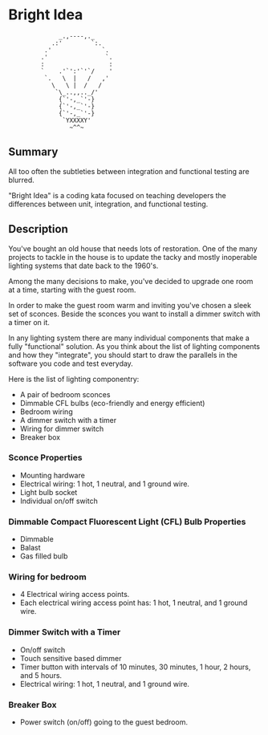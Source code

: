 # Bright Idea #

                  _.,----,._
                .:'        `:.
              .'              `.
             .'                `.
             :                  :
             `    .'`':'`'`/    '
              `.   \  |   /   ,'
                \   \ |  /   /
                 `\_..,,.._/'
                  {`'-,_`'-}
                  {`'-,_`'-}
                  {`'-,_`'-}
                   `YXXXXY'
                     ~^^~

## Summary ##

All too often the subtleties between integration and functional testing
are blurred.

"Bright Idea" is a coding kata focused on teaching developers
the differences between unit, integration, and functional testing.

## Description ##

You've bought an old house that needs lots of restoration. One of the many
projects to tackle in the house is to update the tacky and mostly inoperable
lighting systems that date back to the 1960's.

Among the many decisions to make, you've decided to upgrade one room at a time, starting with
the guest room.

In order to make the guest room warm and inviting you've chosen a sleek set of
sconces. Beside the sconces you want to install a dimmer switch with a timer on it.

In any lighting system there are many individual components that make a fully "functional" solution.
As you think about the list of lighting components and how they "integrate", you should
start to draw the parallels in the software you code and test everyday.

Here is the list of lighting componentry:

* A pair of bedroom sconces
* Dimmable CFL bulbs (eco-friendly and energy efficient)
* Bedroom wiring
* A dimmer switch with a timer
* Wiring for dimmer switch
* Breaker box

### Sconce Properties ###

* Mounting hardware
* Electrical wiring: 1 hot, 1 neutral, and 1 ground wire.
* Light bulb socket
* Individual on/off switch

### Dimmable Compact Fluorescent Light (CFL) Bulb Properties ###

* Dimmable
* Balast
* Gas filled bulb

### Wiring for bedroom ###

* 4 Electrical wiring access points.
* Each electrical wiring access point has: 1 hot, 1 neutral, and 1 ground wire.

### Dimmer Switch with a Timer ###

* On/off switch
* Touch sensitive based dimmer
* Timer button with intervals of 10 minutes, 30 minutes, 1 hour, 2 hours, and 5 hours.
* Electrical wiring: 1 hot, 1 neutral, and 1 ground wire.

### Breaker Box ###

* Power switch (on/off) going to the guest bedroom.









